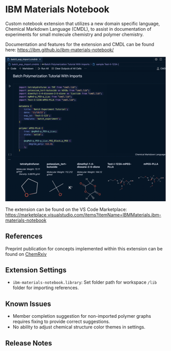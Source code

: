 # IBM Materials Notebook

Custom notebook extension that utilizes a new domain specific language, Chemical Markdown Language (CMDL), to assist in documentation of experiments for small molecule chemistry and polymer chemistry.

Documentation and features for the extension and CMDL can be found here: https://ibm.github.io/ibm-materials-notebook/

![Notebook Screenshot](apps/docs/docs/.vuepress/public/images/notebook_screenshot.png)

The extension can be found on the VS Code Marketplace: https://marketplace.visualstudio.com/items?itemName=IBMMaterials.ibm-materials-notebook

## References

Preprint publication for concepts implemented within this extension can be found on [ChemRxiv](https://chemrxiv.org/engage/chemrxiv/article-details/62b60865e84dd185e60214af)

## Extension Settings

- `ibm-materials-notebook.library`: Set folder path for workspace `/lib` folder for importing references.

## Known Issues

- Member completion suggestion for non-imported polymer graphs requires fixing to provide correct suggestions.
- No ability to adjust chemical structure color themes in settings.

## Release Notes
